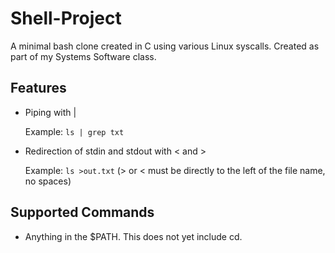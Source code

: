 # Shell-Project
A minimal bash clone created in C using various Linux syscalls.
Created as part of my Systems Software class.

## Features
* Piping with |

  Example: ```ls | grep txt ```
* Redirection of stdin and stdout with < and >

  Example: ```ls >out.txt``` (> or < must be directly to the left of the file name, no spaces)

## Supported Commands
* Anything in the $PATH. This does not yet include cd.
